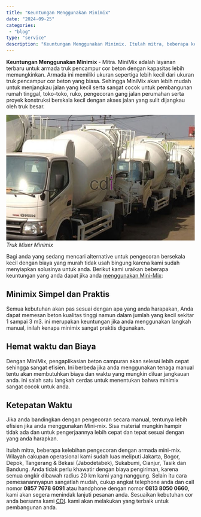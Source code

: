 ```yaml
---
title: "Keuntungan Menggunakan Minimix"
date: "2024-09-25"
categories:
 - "blog"
type: "service"
description: "Keuntungan Menggunakan Minimix. Itulah mitra, beberapa kelebihan pengecoran dengan armada mini-mix. Wilayah cakupan operasional kami sudah luas meliputi Jaka..."
---
```


**Keuntungan Menggunakan Minimix** - Mitra. MiniMix adalah layanan terbaru untuk armada truk pencampur cor beton dengan kapasitas lebih memungkinkan. Armada ini memiliki ukuran sepertiga lebih kecil dari ukuran truk pencampur cor beton yang biasa. Sehingga MiniMix akan lebih mudah untuk menjangkau jalan yang kecil serta sangat cocok untuk pembangunan rumah tinggal, toko-toko, ruko, pengecoran gang jalan perumahan serta proyek konstruksi berskala kecil dengan akses jalan yang sulit dijangkau oleh truk besar.

![minimix-k-325](/images/blog/minimix-k-325.jpg)
*Truk Mixer Minimix*

Bagi anda yang sedang mencari alternative untuk pengecoran bersekala kecil dengan biaya yang murah tidak usah bingung karena kami sudah menyiapkan solusinya untuk anda. Berikut kami uraikan beberapa keuntungan yang anda dapat jika anda [menggunakan Mini-Mix](/blog/keuntungan-menggunakan-minimix "Keuntungan Menggunakan Minimix"):

 ## Minimix Simpel dan Praktis

Semua kebutuhan akan pas sesuai dengan apa yang anda harapakan, Anda dapat memesan beton kualitas tinggi namun dalam jumlah yang kecil sekitar 1 sampai 3 m3\. ini merupakan keuntungan jika anda menggunakan langkah manual, inilah kenapa minimix sangat praktis digunakan.

 ## Hemat waktu dan Biaya

Dengan MiniMix, pengaplikasian beton campuran akan selesai lebih cepat sehingga sangat efisien. Ini berbeda jika anda menggunakan tenaga manual tentu akan membutuhkan biaya dan waktu yang mungkin diluar jangkauan anda. ini salah satu langkah cerdas untuk menentukan bahwa minimix sangat cocok untuk anda.

 ## Ketepatan Waktu

Jika anda bandingkan dengan pengecoran secara manual, tentunya lebih efisien jika anda menggunakan Mini-mix. Sisa material mungkin hampir tidak ada dan untuk pengerjaannya lebih cepat dan tepat sesuai dengan yang anda harapkan.

Itulah mitra, beberapa kelebihan pengecoran dengan armada mini-mix. Wilayah cakupan operasional kami sudah luas meliputi Jakarta, Bogor, Depok, Tangerang & Bekasi (Jabodetabek), Sukabumi, Cianjur, Tasik dan Bandung. Anda tidak perlu khawatir dengan biaya pengiriman, karena semua ongkir dibawah radius 20 km kami yang nanggung. Selain itu cara pemesanannyapun sangatlah mudah, cukup angkat telephone anda dan call nomor **0857 7678 6091** atau handphone dengan nomor **0813 8050 0660**, kami akan segera menindak lanjuti pesanan anda. Sesuaikan kebutuhan cor anda bersama kami [CDI](/). kami akan melakukan yang terbaik untuk pembangunan anda.

